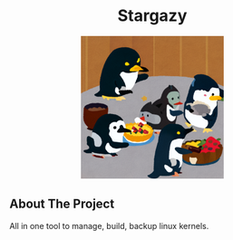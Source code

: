 <h1 align="center">Stargazy</h1>

<p align="center">
    <img src="./docs/penguin-eating-pie.jpg" width="50%">
</p>

## About The Project
All in one tool to manage, build, backup linux kernels.

